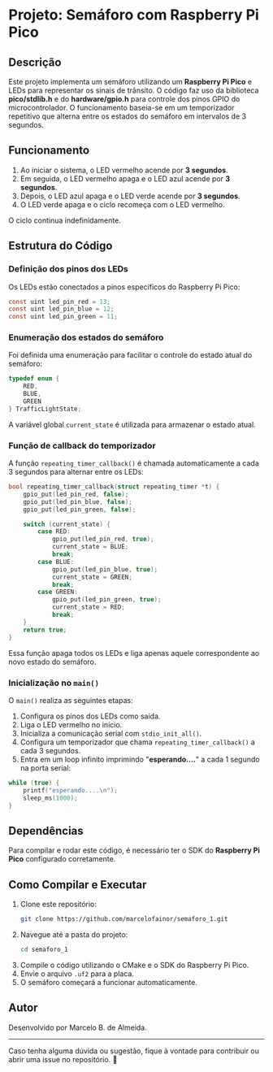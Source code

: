 # Projeto: Semáforo com Raspberry Pi Pico

## Descrição
Este projeto implementa um semáforo utilizando um **Raspberry Pi Pico** e LEDs para representar os sinais de trânsito. O código faz uso da biblioteca **pico/stdlib.h** e do **hardware/gpio.h** para controle dos pinos GPIO do microcontrolador. O funcionamento baseia-se em um temporizador repetitivo que alterna entre os estados do semáforo em intervalos de 3 segundos.

## Funcionamento
1. Ao iniciar o sistema, o LED vermelho acende por **3 segundos**.
2. Em seguida, o LED vermelho apaga e o LED azul acende por **3 segundos**.
3. Depois, o LED azul apaga e o LED verde acende por **3 segundos**.
4. O LED verde apaga e o ciclo recomeça com o LED vermelho.

O ciclo continua indefinidamente.

## Estrutura do Código

### Definição dos pinos dos LEDs
Os LEDs estão conectados a pinos específicos do Raspberry Pi Pico:
```c
const uint led_pin_red = 13;
const uint led_pin_blue = 12;
const uint led_pin_green = 11;
```

### Enumeração dos estados do semáforo
Foi definida uma enumeração para facilitar o controle do estado atual do semáforo:
```c
typedef enum {
    RED,
    BLUE,
    GREEN
} TrafficLightState;
```
A variável global `current_state` é utilizada para armazenar o estado atual.

### Função de callback do temporizador
A função `repeating_timer_callback()` é chamada automaticamente a cada 3 segundos para alternar entre os LEDs:
```c
bool repeating_timer_callback(struct repeating_timer *t) {
    gpio_put(led_pin_red, false);
    gpio_put(led_pin_blue, false);
    gpio_put(led_pin_green, false);

    switch (current_state) {
        case RED:
            gpio_put(led_pin_red, true);
            current_state = BLUE;
            break;
        case BLUE:
            gpio_put(led_pin_blue, true);
            current_state = GREEN;
            break;
        case GREEN:
            gpio_put(led_pin_green, true);
            current_state = RED;
            break;
    }
    return true;
}
```
Essa função apaga todos os LEDs e liga apenas aquele correspondente ao novo estado do semáforo.

### Inicialização no `main()`
O `main()` realiza as seguintes etapas:
1. Configura os pinos dos LEDs como saída.
2. Liga o LED vermelho no início.
3. Inicializa a comunicação serial com `stdio_init_all()`.
4. Configura um temporizador que chama `repeating_timer_callback()` a cada 3 segundos.
5. Entra em um loop infinito imprimindo "**esperando....**" a cada 1 segundo na porta serial:

```c
while (true) {
    printf("esperando....\n");
    sleep_ms(1000);
}
```

## Dependências
Para compilar e rodar este código, é necessário ter o SDK do **Raspberry Pi Pico** configurado corretamente.

## Como Compilar e Executar
1. Clone este repositório:
   ```sh
   git clone https://github.com/marcelofainor/semaforo_1.git
   ```
2. Navegue até a pasta do projeto:
   ```sh
   cd semaforo_1
   ```
3. Compile o código utilizando o CMake e o SDK do Raspberry Pi Pico.
4. Envie o arquivo `.uf2` para a placa.
5. O semáforo começará a funcionar automaticamente.

## Autor
Desenvolvido por Marcelo B. de Almeida.

---
Caso tenha alguma dúvida ou sugestão, fique à vontade para contribuir ou abrir uma issue no repositório. 🚀

